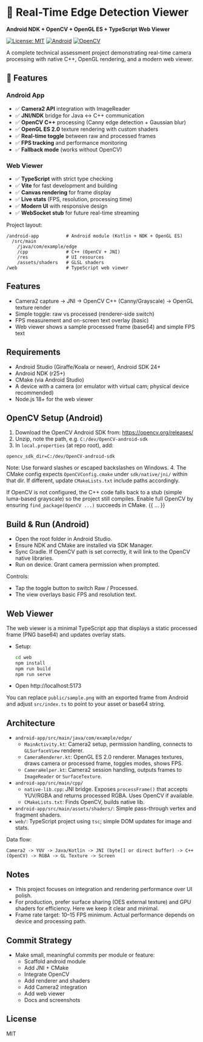 # 🎨 Real-Time Edge Detection Viewer

**Android NDK + OpenCV + OpenGL ES + TypeScript Web Viewer**

[![License: MIT](https://img.shields.io/badge/License-MIT-blue.svg)](LICENSE)
[![Android](https://img.shields.io/badge/Android-24%2B-green.svg)](https://developer.android.com)
[![OpenCV](https://img.shields.io/badge/OpenCV-4.x-red.svg)](https://opencv.org)

A complete technical assessment project demonstrating real-time camera processing with native C++, OpenGL rendering, and a modern web viewer.

## 🚀 Features

### Android App
- ✅ **Camera2 API** integration with ImageReader
- ✅ **JNI/NDK** bridge for Java ↔ C++ communication
- ✅ **OpenCV C++** processing (Canny edge detection + Gaussian blur)
- ✅ **OpenGL ES 2.0** texture rendering with custom shaders
- ✅ **Real-time toggle** between raw and processed frames
- ✅ **FPS tracking** and performance monitoring
- ✅ **Fallback mode** (works without OpenCV)

### Web Viewer
- ✅ **TypeScript** with strict type checking
- ✅ **Vite** for fast development and building
- ✅ **Canvas rendering** for frame display
- ✅ **Live stats** (FPS, resolution, processing time)
- ✅ **Modern UI** with responsive design
- ✅ **WebSocket stub** for future real-time streaming

Project layout:

```
/android-app          # Android module (Kotlin + NDK + OpenGL ES)
  /src/main
    /java/com/example/edge
    /cpp              # C++ (OpenCV + JNI)
    /res              # UI resources
    /assets/shaders   # GLSL shaders
/web                  # TypeScript web viewer
```

## Features

- Camera2 capture -> JNI -> OpenCV C++ (Canny/Grayscale) -> OpenGL texture render
- Simple toggle: raw vs processed (renderer-side switch)
- FPS measurement and on-screen text overlay (basic)
- Web viewer shows a sample processed frame (base64) and simple FPS text

## Requirements

- Android Studio (Giraffe/Koala or newer), Android SDK 24+
- Android NDK (r25+)
- CMake (via Android Studio)
- A device with a camera (or emulator with virtual cam; physical device recommended)
- Node.js 18+ for the web viewer

## OpenCV Setup (Android)

  1. Download the OpenCV Android SDK from: https://opencv.org/releases/
  2. Unzip, note the path, e.g. `C:/dev/OpenCV-android-sdk`
  3. In `local.properties` (at repo root), add:
   ```
   opencv_sdk_dir=C:/dev/OpenCV-android-sdk
   ```
   Note: Use forward slashes or escaped backslashes on Windows.
4. The CMake config expects `OpenCVConfig.cmake` under `sdk/native/jni/` within that dir. If different, update `CMakeLists.txt` include paths accordingly.

If OpenCV is not configured, the C++ code falls back to a stub (simple luma-based grayscale) so the project still compiles. Enable full OpenCV by ensuring `find_package(OpenCV ...)` succeeds in CMake.
{{ ... }}
## Build & Run (Android)

- Open the root folder in Android Studio.
- Ensure NDK and CMake are installed via SDK Manager.
- Sync Gradle. If OpenCV path is set correctly, it will link to the OpenCV native libraries.
- Run on device. Grant camera permission when prompted.

Controls:
- Tap the toggle button to switch Raw / Processed.
- The view overlays basic FPS and resolution text.

## Web Viewer

The web viewer is a minimal TypeScript app that displays a static processed frame (PNG base64) and updates overlay stats.

- Setup:
  ```bash
  cd web
  npm install
  npm run build
  npm run serve
  ```
- Open http://localhost:5173

You can replace `public/sample.png` with an exported frame from Android and adjust `src/index.ts` to point to your asset or base64 string.

## Architecture

- `android-app/src/main/java/com/example/edge/`
  - `MainActivity.kt`: Camera2 setup, permission handling, connects to `GLSurfaceView` renderer.
  - `CameraRenderer.kt`: OpenGL ES 2.0 renderer. Manages textures, draws camera or processed frame, toggles modes, shows FPS.
  - `CameraHelper.kt`: Camera2 session handling, outputs frames to `ImageReader` or `SurfaceTexture`.
- `android-app/src/main/cpp/`
  - `native-lib.cpp`: JNI bridge. Exposes `processFrame()` that accepts YUV/RGBA and returns processed RGBA. Uses OpenCV if available.
  - `CMakeLists.txt`: Finds OpenCV, builds native lib.
- `android-app/src/main/assets/shaders/`: Simple pass-through vertex and fragment shaders.
- `web/`: TypeScript project using `tsc`; simple DOM updates for image and stats.

Data flow:
```
Camera2 -> YUV -> Java/Kotlin -> JNI (byte[] or direct buffer) -> C++ (OpenCV) -> RGBA -> GL Texture -> Screen
```

## Notes

- This project focuses on integration and rendering performance over UI polish.
- For production, prefer surface sharing (OES external texture) and GPU shaders for efficiency. Here we keep it clear and minimal.
- Frame rate target: 10–15 FPS minimum. Actual performance depends on device and processing path.

## Commit Strategy

- Make small, meaningful commits per module or feature:
  - Scaffold android module
  - Add JNI + CMake
  - Integrate OpenCV
  - Add renderer and shaders
  - Add Camera2 integration
  - Add web viewer
  - Docs and screenshots

## License

MIT
